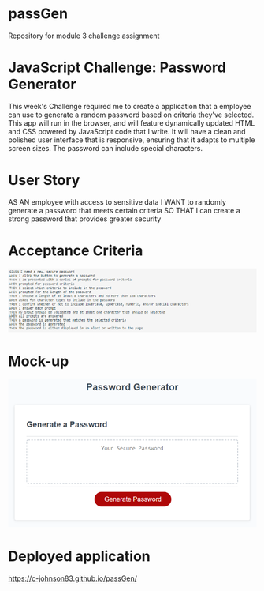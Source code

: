 # passGen
Repository for module 3 challenge assignment

# JavaScript Challenge: Password Generator

This week's Challenge required me to create a application that a employee can use to generate a random password based on criteria they've selected. This app will run in the browser, and will feature dynamically updated HTML and CSS powered by JavaScript code that I write. It will have a clean and polished user interface that is responsive, ensuring that it adapts to multiple screen sizes. The password can include special characters.

# User Story

AS AN employee with access to sensitive data
I WANT to randomly generate a password that meets certain criteria
SO THAT I can create a strong password that provides greater security

# Acceptance Criteria

![Acceptance criteria](assets/criteria.PNG)

# Mock-up

![Mock-up](assets/mock.png)

# Deployed application

https://c-johnson83.github.io/passGen/
